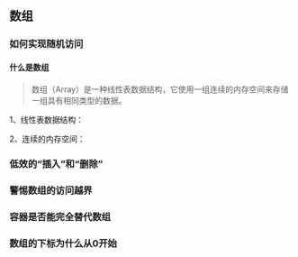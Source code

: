 ## 数组
### 如何实现随机访问
#### 什么是数组

> 数组（Array）是一种线性表数据结构，它使用一组连续的内存空间来存储一组具有相同类型的数据。

1、线性表数据结构：

2、连续的内存空间：

### 低效的“插入”和“删除”



### 警惕数组的访问越界


### 容器是否能完全替代数组


### 数组的下标为什么从0开始